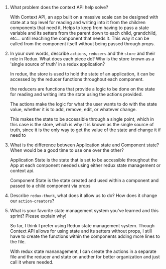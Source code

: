 1. What problem does the context API help solve?

    With Context API, an app built on a massive scale can be designed with state at a top level
    for reading and writing into it from the children components that need it. Helps to keep 
    from having to pass a state variable and its setters from the parent down to each child, grandchild, etc...
    until reaching the component that needs it. This way it can be called from the component itself without being
    passed through props.

2. In your own words, describe `actions`, `reducers` and the `store` and their role in Redux. What does each piece do? Why is the store known as a 'single source of truth' in a redux application?

    In redux, the store is used to hold the state of an application, it can be accessed by the reducer functions throughout each component.

    the reducers are functions that provide a logic to be done on the state for reading and writing into the state using the actions provided.

    The actions make the logic for what the user wants to do with the state value, whether it is to add, remove, edit, or whatever change.

    This makes the state to be accessible through a single point, which in this case is the store, which is why it is known as the single source of truth, since 
    it is the only way to get the value of the state and change it if need to

3. What is the difference between Application state and Component state? When would be a good time to use one over the other?

    Application State is the state that is set to be accessible throughout the App at each component needed using either 
    redux state management or context api.

    Component State is the state created and used within a component and passed to a child component via props

4. Describe `redux-thunk`, what does it allow us to do? How does it change our `action-creators`?



5. What is your favorite state management system you've learned and this sprint? Please explain why!

    So far, I think I prefer using Redux state management system. Though Context API allows for using state and its setters without props, 
    I still have to create the functions within the components adding more lines to the file.

    With redux state mananagement, I can create the actions in a separate file and the reducer and state on another for better organization
    and just call it where needed.
